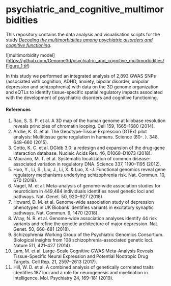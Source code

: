 # psychiatric_and_cognitive_multimorbidities
This repository contains the data analysis and visualisation scripts for the
study [*Decoding the multimorbidities among psychiatric disorders and
cognitive functioning*](https://www.biorxiv.org/content/10.1101/837914v1).

![multimorbidity model] (https://github.com/Genome3d/psychiatric_and_cognitive_multimorbidities/Figure_1.tif)

In this study we performed an integrated analysis of 2,893 GWAS SNPs
(associated with cognition, ADHD, anxiety, bipolar disorder, unipolar
depression and schizophrenia) with data on the 3D genome organization and eQTLs
to identify tissue-specific spatial regulatory impacts associated with the
development of psychiatric disorders and cognitive functioning.

#### References
1. Rao, S. S. P. et al. A 3D map of the human genome at kilobase resolution
   reveals principles of chromatin looping. Cell 159, 1665–1680 (2014).
2. Ardlie, K. G. et al. The Genotype-Tissue Expression (GTEx) pilot analysis:
   Multitissue gene regulation in humans. Science (80-. ). 348, 648–660 (2015).
3. Cotto, K. C. et al. DGIdb 3.0: a redesign and expansion of the drug-gene
   interaction database. Nucleic Acids Res. 46, D1068–D1073 (2018).
4. Maurano, M. T. et al. Systematic localization of common disease-associated
   variation in regulatory DNA. Science 337, 1190–1195 (2012).
5. Huo, Y., Li, S., Liu, J., Li, X. & Luo, X.-J. Functional genomics reveal
   gene regulatory mechanisms underlying schizophrenia risk. Nat. Commun. 10,
   670 (2019).
6. Nagel, M. et al. Meta-analysis of genome-wide association studies for
   neuroticism in 449,484 individuals identifies novel genetic loci and
   pathways. Nat. Genet. 50, 920–927 (2018).
7. Howard, D. M. et al. Genome-wide association study of depression phenotypes
   in UK Biobank identifies variants in excitatory synaptic pathways. Nat.
   Commun. 9, 1470 (2018).
8. Wray, N. R. et al. Genome-wide association analyses identify 44 risk
   variants and refine the genetic architecture of major depression. Nat.
   Genet. 50, 668–681 (2018).
9. Schizophrenia Working Group of the Psychiatric Genomics Consortium.
   Biological insights from 108 schizophrenia-associated genetic loci. Nature
   511, 421–427 (2014).
10. Lam, M. et al. Large-Scale Cognitive GWAS Meta-Analysis Reveals
    Tissue-Specific Neural Expression and Potential Nootropic Drug Targets.
    Cell Rep. 21, 2597–2613 (2017).
11. Hill, W. D. et al. A combined analysis of genetically correlated traits
    identifies 187 loci and a role for neurogenesis and myelination in
    intelligence. Mol. Psychiatry 24, 169–181 (2019).
